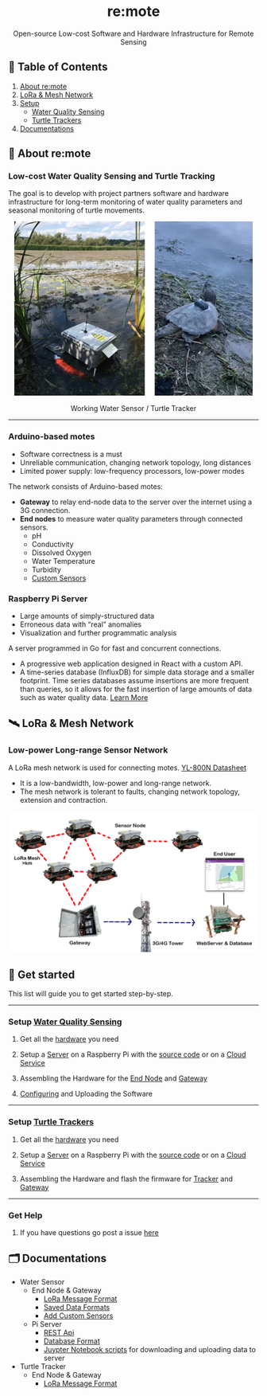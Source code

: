 <div align="center">
    <h1>re:mote</h1>
    <p>Open-source Low-cost Software and Hardware Infrastructure for Remote Sensing</p>
</div>

## 📎 Table of Contents

1. [About re:mote](#-about-remote)
2. [LoRa & Mesh Network](#-lora-mesh-network)
3. [Setup](#-get-started)
    - [Water Quality Sensing](#water-quality-sensing)
    - [Turtle Trackers](#turtle-trackers)
3. [Documentations](#-documentations)

## 📒 About re:mote

### Low-cost Water Quality Sensing and Turtle Tracking

The goal is to develop with project partners software and hardware infrastructure for long-term monitoring of water quality parameters and seasonal monitoring of turtle movements.

<div align="center">
    <img src="Documentation/Pictures/mw_tt.webp" height="350px">
    <p>Working Water Sensor / Turtle Tracker</p>
</div>

---

### Arduino-based motes

- Software correctness is a must
- Unreliable communication, changing network topology, long distances
- Limited power supply: low-frequency processors, low-power modes

The network consists of Arduino-based motes:
- **Gateway** to relay end-node data to the server over the
internet using a 3G connection.
- **End nodes** to measure water quality parameters through connected sensors.
    - pH
    - Conductivity
    - Dissolved Oxygen
    - Water Temperature
    - Turbidity
    - [Custom Sensors](Documentation/Software/Custom_Sensors.md)

### Raspberry Pi Server

- Large amounts of simply-structured data
- Erroneous data with “real” anomalies
- Visualization and further programmatic analysis

A server programmed in Go for fast and concurrent connections.
- A progressive web application designed in React with a custom API.
- A time-series database (InfluxDB) for simple data storage and a smaller footprint. Time series databases assume insertions are more frequent than queries, so it allows for the fast insertion of large amounts of data such as water quality data. [Learn More](https://gitlab.cas.mcmaster.ca/re-mote/publications/-/tree/master/FadhelSekerinskiYao18Timeseries)

## 🛰 LoRa & Mesh Network

### Low-power Long-range Sensor Network

A LoRa mesh network is used for connecting motes. [YL-800N Datasheet](https://gitlab.cas.mcmaster.ca/re-mote/arduino-motes/-/blob/master/Documentation/Data%20Sheets/LoRa_MESH_Radio_YL-800N_EN.pdf)
- It is a low-bandwidth, low-power and long-range network.
- The mesh network is tolerant to faults, changing network topology, extension and contraction.

<div align="center">
    <img src="Documentation/Pictures/Mesh.webp" width="800px">
</div>

## 🚀 Get started

This list will guide you to get started step-by-step.

---

### Setup [Water Quality Sensing](Water_Sensor/)

1. Get all the [hardware](Documentation/Hardware/Specification.md) you need

2. Setup a [Server](https://gitlab.cas.mcmaster.ca/re-mote/pi-server/blob/master/Documentation/RaspberryPi_Instructions.md) on a Raspberry Pi with the [source code](https://gitlab.cas.mcmaster.ca/re-mote/pi-server/-/tree/master/webserver) or on a [Cloud Service](https://gitlab.cas.mcmaster.ca/re-mote/publications/tree/master/HuangMengqi19Encryption&Storage)

3. Assembling the Hardware for the [End Node](Documentation/Hardware/Assembly%20of%20Nodes%20and%20Solar%20Power%20Unit/End%20Node/End_Node%20Setup.md) and [Gateway](Documentation/Hardware/Assembly%20of%20Nodes%20and%20Solar%20Power%20Unit/Gateway%20Node/Gateway%20Assembly.md)

4. [Configuring](Documentation/Setup/Water_Quality_Setup.md#configuring-and-uploading-the-software) and Uploading the Software

---

### Setup [Turtle Trackers](Turtle_Trackers/)

1. Get all the [hardware](Turtle_Trackers/Docs/Specification.md) you need

2. Setup a [Server](https://gitlab.cas.mcmaster.ca/re-mote/pi-server/blob/master/Documentation/RaspberryPi_Instructions.md) on a Raspberry Pi with the [source code](https://gitlab.cas.mcmaster.ca/re-mote/pi-server/-/tree/master/turtle-tracker-webserver) or on a [Cloud Service](https://gitlab.cas.mcmaster.ca/re-mote/publications/tree/master/HuangMengqi19Encryption&Storage)

3. Assembling the Hardware and flash the firmware for [Tracker](Turtle_Trackers/Docs/Assembly_of_Trackers.md) and [Gateway](Turtle_Trackers/Docs/Assembly_of_Gateway.md)

---

### Get Help

1. If you have questions go post a issue [here](https://github.com/re-mote-sensing/arduino-motes/issues)

## 🗂 Documentations

 - Water Sensor
    - End Node & Gateway
        - [LoRa Message Format](Documentation/Software/Message_Formats.md)
        - [Saved Data Formats](Documentation/Software/Saved_Data_Formats.md)
        - [Add Custom Sensors](Documentation/Software/Custom_Sensors.md)
    - Pi Server
        - [REST Api](https://documenter.getpostman.com/view/5847961/2s83tDpshb)
        - [Database Format](https://gitlab.cas.mcmaster.ca/re-mote/pi-server/-/blob/master/Documentation/Database_Format.md)
        - [Juypter Notebook scripts](https://gitlab.cas.mcmaster.ca/re-mote/pi-server/-/tree/master/Usefull%20Scripts) for downloading and uploading data to server
 - Turtle Tracker
    - End Node & Gateway
        - [LoRa Message Format](Turtle_Trackers/Docs/message_format_turtle_tracker.xlsx)
